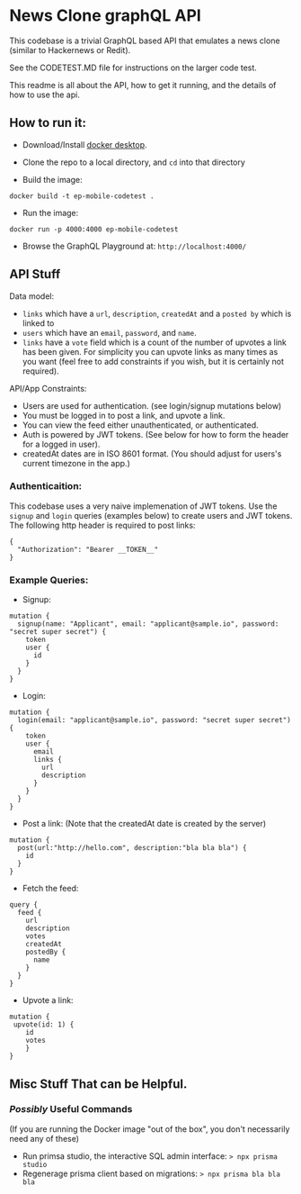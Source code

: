 # News Clone graphQL API
This codebase is a trivial GraphQL based API that emulates a news clone (similar to Hackernews or Redit). 

See the CODETEST.MD file for instructions on the larger code test. 

This readme is all about the API, how to get it running, and the details of how to use the api. 

## How to run it: 

* Download/Install [docker desktop](https://www.docker.com/products/docker-desktop). 

* Clone the repo to a local directory, and `cd` into that directory

* Build the image: 
```
docker build -t ep-mobile-codetest .
```

* Run the image: 
```
docker run -p 4000:4000 ep-mobile-codetest
```

* Browse the GraphQL Playground at: `http://localhost:4000/`


## API Stuff

Data model: 

* `links` which have a `url`, `description`, `createdAt` and a `posted by` which is linked to 
* `users` which have an `email`, `password`, and `name`. 
* `links` have a `vote` field which is a count of the number of upvotes a link has been given. For simplicity you can upvote links as many times as you want (feel free to add constraints if you wish, but it is certainly not required).

API/App Constraints: 
* Users are used for authentication. (see login/signup mutations below)
* You must be logged in to post a link, and upvote a link. 
* You can view the feed either unauthenticated, or authenticated.
* Auth is powered by JWT tokens.  (See below for how to form the header for a logged in user).
* createdAt dates are in ISO 8601 format. (You should adjust for users's current timezone in the app.)

### Authenticaition:
This codebase uses a very naive implemenation of JWT tokens. Use the `signup` and `login` queries (examples below) to create users and JWT tokens. The following http header is required to post links: 

```
{ 
  "Authorization": "Bearer __TOKEN__"
}
```

### Example Queries: 

* Signup: 
```
mutation {
  signup(name: "Applicant", email: "applicant@sample.io", password: "secret super secret") {
    token
    user {
      id
    }
  }
}
```

* Login: 
```
mutation {
  login(email: "applicant@sample.io", password: "secret super secret") {
    token
    user {
      email
      links {
        url
        description
      }
    }
  }
}
```

* Post a link: 
(Note that the createdAt date is created by the server)
```
mutation {
  post(url:"http://hello.com", description:"bla bla bla") {
    id
  }
}
```
* Fetch the feed: 
```
query {
  feed {
    url
    description
    votes
    createdAt
    postedBy {
      name
    }
  }
}
```
* Upvote a link: 
```
mutation {
 upvote(id: 1) {
  	id
  	votes
	}
}
```

## Misc Stuff That can be Helpful. 
### _Possibly_ Useful Commands
(If you are running the Docker image "out of the box", you don't necessarily need any of these)

* Run primsa studio, the interactive SQL admin interface: `> npx prisma studio`
* Regenerage prisma client based on migrations: `> npx prisma bla bla bla`

